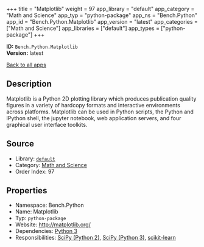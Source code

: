 ﻿+++
title = "Matplotlib"
weight = 97
app_library = "default"
app_category = "Math and Science"
app_typ = "python-package"
app_ns = "Bench.Python"
app_id = "Bench.Python.Matplotlib"
app_version = "latest"
app_categories = ["Math and Science"]
app_libraries = ["default"]
app_types = ["python-package"]
+++

**ID:** `Bench.Python.Matplotlib`  
**Version:** latest  
<!--more-->

[Back to all apps](/apps/)

## Description
Matplotlib is a Python 2D plotting library which produces publication quality figures in a variety of hardcopy formats and interactive environments across platforms.
Matplotlib can be used in Python scripts, the Python and IPython shell, the jupyter notebook, web application servers, and four graphical user interface toolkits.

## Source

* Library: [`default`](/app_libraries/default)
* Category: [Math and Science](/app_categories/math-and-science)
* Order Index: 97

## Properties

* Namespace: Bench.Python
* Name: Matplotlib
* Typ: `python-package`
* Website: <http://matplotlib.org/>
* Dependencies: [Python 3](/apps/Bench.Python3)
* Responsibilities: [SciPy (Python 2)](/apps/Bench.Python2.SciPy), [SciPy (Python 3)](/apps/Bench.Python3.SciPy), [scikit-learn](/apps/Bench.Python3.SciKitLearn)

